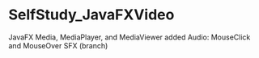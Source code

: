 # SelfStudy_JavaFXVideo
JavaFX Media, MediaPlayer, and MediaViewer
added Audio: MouseClick and MouseOver SFX (branch)

